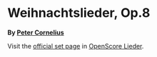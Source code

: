 
# Weihnachtslieder, Op.8

__By [Peter Cornelius](..)__

Visit the [official set page] in [OpenScore Lieder].

[official set page]: https://musescore.com/openscore-lieder-corpus/sets/5110379
[OpenScore Lieder]: https://musescore.com/openscore-lieder-corpus
